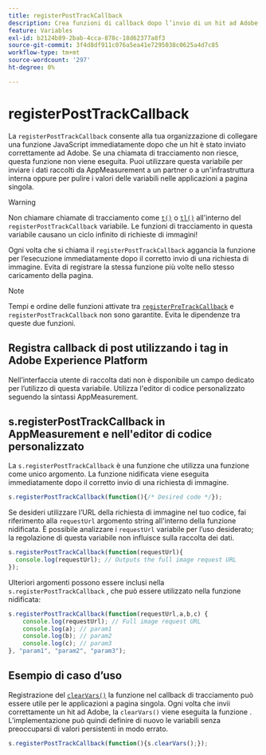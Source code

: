 ```yaml
---
title: registerPostTrackCallback
description: Crea funzioni di callback dopo l’invio di un hit ad Adobe.
feature: Variables
exl-id: b2124b89-2bab-4cca-878c-18d62377a8f3
source-git-commit: 3f4d8df911c076a5ea41e7295038c0625a4d7c85
workflow-type: tm+mt
source-wordcount: '297'
ht-degree: 0%

---
```


# registerPostTrackCallback

La `registerPostTrackCallback` consente alla tua organizzazione di collegare una funzione JavaScript immediatamente dopo che un hit è stato inviato correttamente ad Adobe. Se una chiamata di tracciamento non riesce, questa funzione non viene eseguita. Puoi utilizzare questa variabile per inviare i dati raccolti da AppMeasurement a un partner o a un&#39;infrastruttura interna oppure per pulire i valori delle variabili nelle applicazioni a pagina singola.

>[!WARNING]
>
>Non chiamare chiamate di tracciamento come [`t()`](t-method.md) o [`tl()`](tl-method.md) all&#39;interno del `registerPostTrackCallback` variabile. Le funzioni di tracciamento in questa variabile causano un ciclo infinito di richieste di immagini!

Ogni volta che si chiama il `registerPostTrackCallback` aggancia la funzione per l’esecuzione immediatamente dopo il corretto invio di una richiesta di immagine. Evita di registrare la stessa funzione più volte nello stesso caricamento della pagina.

>[!NOTE]
>
>Tempi e ordine delle funzioni attivate tra [`registerPreTrackCallback`](registerpretrackcallback.md) e `registerPostTrackCallback` non sono garantite. Evita le dipendenze tra queste due funzioni.

## Registra callback di post utilizzando i tag in Adobe Experience Platform

Nell’interfaccia utente di raccolta dati non è disponibile un campo dedicato per l’utilizzo di questa variabile. Utilizza l&#39;editor di codice personalizzato seguendo la sintassi AppMeasurement.

## s.registerPostTrackCallback in AppMeasurement e nell&#39;editor di codice personalizzato

La `s.registerPostTrackCallback` è una funzione che utilizza una funzione come unico argomento. La funzione nidificata viene eseguita immediatamente dopo il corretto invio di una richiesta di immagine.

```js
s.registerPostTrackCallback(function(){/* Desired code */});
```

Se desideri utilizzare l’URL della richiesta di immagine nel tuo codice, fai riferimento alla `requestUrl` argomento string all&#39;interno della funzione nidificata. È possibile analizzare i `requestUrl` variabile per l’uso desiderato; la regolazione di questa variabile non influisce sulla raccolta dei dati.

```js
s.registerPostTrackCallback(function(requestUrl){
  console.log(requestUrl); // Outputs the full image request URL
});
```

Ulteriori argomenti possono essere inclusi nella `s.registerPostTrackCallback` , che può essere utilizzato nella funzione nidificata:

```js
s.registerPostTrackCallback(function(requestUrl,a,b,c) {
    console.log(requestUrl); // Full image request URL
    console.log(a); // param1
    console.log(b); // param2
    console.log(c); // param3
}, "param1", "param2", "param3");
```

## Esempio di caso d’uso

Registrazione del [`clearVars()`](clearvars.md) la funzione nel callback di tracciamento può essere utile per le applicazioni a pagina singola. Ogni volta che invii correttamente un hit ad Adobe, la `clearVars()` viene eseguita la funzione . L’implementazione può quindi definire di nuovo le variabili senza preoccuparsi di valori persistenti in modo errato.

```js
s.registerPostTrackCallback(function(){s.clearVars();});
```
